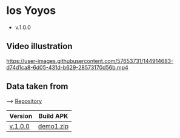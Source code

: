 # los Yoyos

* v.1.0.0

## Video illustration

https://user-images.githubusercontent.com/57653731/144914683-d74d1ca8-6d05-431d-b629-28573170d56b.mp4

## Data taken from 

--> [Repository](https://raw.githubusercontent.com/sapardo10/content/master/RH.json)



| Version | Build APK |
| ------------- | ------------- |
| [v.1.0.0](https://github.com/CA2puntosV/los_yoyos/commit/303fb44036963e7f32824d3f06901968a6885f1c) | [demo1.zip](https://github.com/CA2puntosV/los_yoyos/files/7663409/demo-losyoyos.zip)
  

